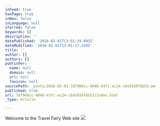 ```yaml
---
inFeed: true
hasPage: true
inNav: false
inLanguage: null
starred: false
keywords: []
description: ''
datePublished: '2016-02-01T13:01:29.093Z'
dateModified: '2016-02-01T13:01:17.249Z'
title: ''
author: []
authors: []
publisher:
  name: null
  domain: null
  url: null
  favicon: null
sourcePath: _posts/2016-02-01-7d7960cc-4846-43fc-ac24-c8a5920f6b53.md
published: true
url: 7d7960cc-4846-43fc-ac24-c8a5920f6b53/index.html
_type: Article

---
```

Welcome to the Travel Fairy Web site
![](https://the-grid-user-content.s3-us-west-2.amazonaws.com/239821df-2ee7-46fa-9270-9c902fcc3614.png)